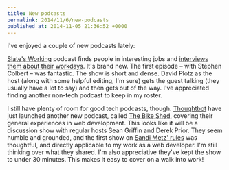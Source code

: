 ```yaml
---
title: New podcasts
permalink: 2014/11/6/new-podcasts
published_at: 2014-11-05 21:36:52 +0000
---
```


I've enjoyed a couple of new podcasts lately:

[Slate's Working](http://www.slate.com/articles/podcasts/working.html) podcast finds people in interesting jobs and [interviews them about their workdays](http://www.slate.com/articles/life/working/2014/10/working_slate_s_new_podcast_on_how_americans_do_their_jobs.html). It's brand new. The first episode – with Stephen Colbert – was fantastic. The show is short and dense. David Plotz as the host (along with some helpful editing, I'm sure) gets the guest talking (they usually have a lot to say) and then gets out of the way. I've appreciated finding another non-tech podcast to keep in my roster.

I still have plenty of room for good tech podcasts, though. [Thoughtbot](http://thoughtbot.com) have just launched another new podcast, called [The Bike Shed](http://bikeshed.fm), covering their general experiences in web development. This looks like it will be a discussion show with regular hosts&nbsp;Sean Griffin and Derek Prior. They seem humble and grounded, and the first show on [Sandi Metz' rules](http://robots.thoughtbot.com/sandi-metz-rules-for-developers) was thoughtful, and directly applicable to my work as a web developer. I'm still thinking over what they shared. I'm also appreciative they've kept the show to under 30 minutes. This makes it easy to cover on a walk into work!


